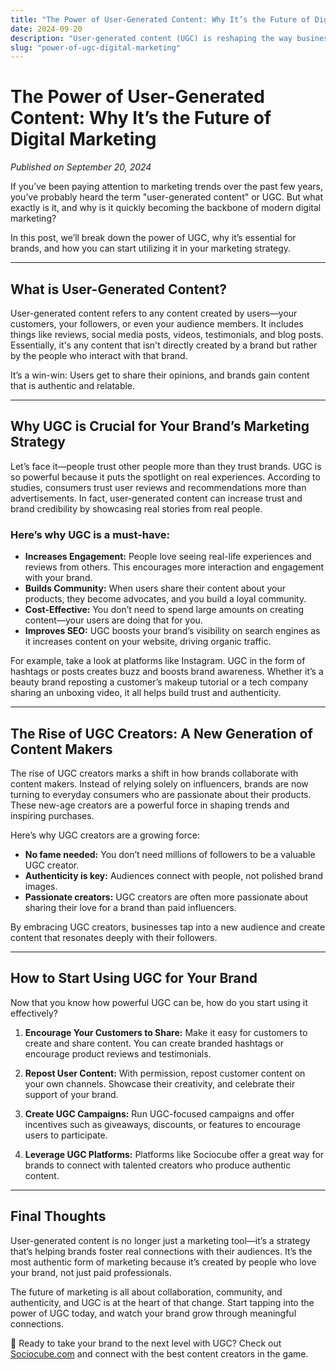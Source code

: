 ```yaml
---
title: "The Power of User-Generated Content: Why It’s the Future of Digital Marketing"
date: 2024-09-20
description: "User-generated content (UGC) is reshaping the way businesses connect with consumers. Learn why UGC is crucial to marketing success and how to leverage it effectively."
slug: "power-of-ugc-digital-marketing"
---
```


# The Power of User-Generated Content: Why It’s the Future of Digital Marketing

*Published on September 20, 2024*

If you’ve been paying attention to marketing trends over the past few years, you’ve probably heard the term "user-generated content" or UGC. But what exactly is it, and why is it quickly becoming the backbone of modern digital marketing?

In this post, we’ll break down the power of UGC, why it’s essential for brands, and how you can start utilizing it in your marketing strategy.

---

## What is User-Generated Content?

User-generated content refers to any content created by users—your customers, your followers, or even your audience members. It includes things like reviews, social media posts, videos, testimonials, and blog posts. Essentially, it's any content that isn't directly created by a brand but rather by the people who interact with that brand.

It’s a win-win: Users get to share their opinions, and brands gain content that is authentic and relatable.

---

## Why UGC is Crucial for Your Brand’s Marketing Strategy

Let’s face it—people trust other people more than they trust brands. UGC is so powerful because it puts the spotlight on real experiences. According to studies, consumers trust user reviews and recommendations more than advertisements. In fact, user-generated content can increase trust and brand credibility by showcasing real stories from real people.

### Here’s why UGC is a must-have:

- **Increases Engagement:** People love seeing real-life experiences and reviews from others. This encourages more interaction and engagement with your brand.
- **Builds Community:** When users share their content about your products, they become advocates, and you build a loyal community.
- **Cost-Effective:** You don’t need to spend large amounts on creating content—your users are doing that for you.
- **Improves SEO:** UGC boosts your brand’s visibility on search engines as it increases content on your website, driving organic traffic.

For example, take a look at platforms like Instagram. UGC in the form of hashtags or posts creates buzz and boosts brand awareness. Whether it’s a beauty brand reposting a customer’s makeup tutorial or a tech company sharing an unboxing video, it all helps build trust and authenticity.

---

## The Rise of UGC Creators: A New Generation of Content Makers

The rise of UGC creators marks a shift in how brands collaborate with content makers. Instead of relying solely on influencers, brands are now turning to everyday consumers who are passionate about their products. These new-age creators are a powerful force in shaping trends and inspiring purchases.

Here’s why UGC creators are a growing force:

- **No fame needed:** You don’t need millions of followers to be a valuable UGC creator.
- **Authenticity is key:** Audiences connect with people, not polished brand images.
- **Passionate creators:** UGC creators are often more passionate about sharing their love for a brand than paid influencers.

By embracing UGC creators, businesses tap into a new audience and create content that resonates deeply with their followers.

---

## How to Start Using UGC for Your Brand

Now that you know how powerful UGC can be, how do you start using it effectively?

1. **Encourage Your Customers to Share:** Make it easy for customers to create and share content. You can create branded hashtags or encourage product reviews and testimonials.

2. **Repost User Content:** With permission, repost customer content on your own channels. Showcase their creativity, and celebrate their support of your brand.

3. **Create UGC Campaigns:** Run UGC-focused campaigns and offer incentives such as giveaways, discounts, or features to encourage users to participate.

4. **Leverage UGC Platforms:** Platforms like Sociocube offer a great way for brands to connect with talented creators who produce authentic content.

---

## Final Thoughts

User-generated content is no longer just a marketing tool—it’s a strategy that’s helping brands foster real connections with their audiences. It’s the most authentic form of marketing because it’s created by people who love your brand, not just paid professionals.

The future of marketing is all about collaboration, community, and authenticity, and UGC is at the heart of that change. Start tapping into the power of UGC today, and watch your brand grow through meaningful connections.

🌟 Ready to take your brand to the next level with UGC? Check out [Sociocube.com](https://sociocube.com) and connect with the best content creators in the game.
